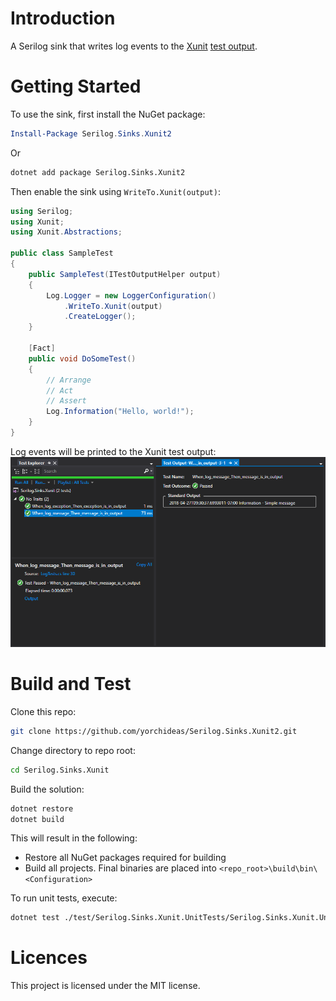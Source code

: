 # Introduction 
A Serilog sink that writes log events to the [Xunit](https://xunit.github.io/) [test output](https://xunit.github.io/docs/capturing-output). 

# Getting Started
To use the sink, first install the NuGet package:
```powershell
Install-Package Serilog.Sinks.Xunit2
```
Or
```bash
dotnet add package Serilog.Sinks.Xunit2
```

Then enable the sink using `WriteTo.Xunit(output)`:
```csharp
using Serilog;
using Xunit;
using Xunit.Abstractions;

public class SampleTest
{
    public SampleTest(ITestOutputHelper output)
    {
        Log.Logger = new LoggerConfiguration()
            .WriteTo.Xunit(output)
            .CreateLogger();
    }

    [Fact]
    public void DoSomeTest()
    {
        // Arrange
        // Act
        // Assert
        Log.Information("Hello, world!");
    }
}
```

Log events will be printed to the Xunit test output:
![alt text](example.png "Example")

# Build and Test
Clone this repo:
```bash
git clone https://github.com/yorchideas/Serilog.Sinks.Xunit2.git
```

Change directory to repo root:
```bash
cd Serilog.Sinks.Xunit
```

Build the solution:
```bash
dotnet restore
dotnet build
```

This will result in the following:
* Restore all NuGet packages required for building
* Build all projects. Final binaries are placed into `<repo_root>\build\bin\<Configuration>`

To run unit tests, execute:
```bash
dotnet test ./test/Serilog.Sinks.Xunit.UnitTests/Serilog.Sinks.Xunit.UnitTests.csproj
```

# Licences
This project is licensed under the MIT license.